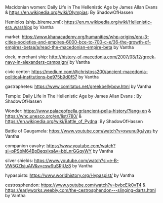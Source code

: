Macidonian women: Daily Life in The Hellenistic Age by James Allan Evans & https://en.wikipedia.org/wiki/Olympias: By ShadowOfHassen

Hemiolos (ship_bireme.xml):
https://en.m.wikipedia.org/wiki/Hellenistic-era_warships
by Vantha

market:
https://www.khanacademy.org/humanities/whp-origins/era-3-cities-societies-and-empires-6000-bce-to-700-c-e/36-the-growth-of-empires-betaa/a/read-the-macedonian-empire-beta
by Vantha

dock, merchant ship:
http://history-of-macedonia.com/2007/03/12/greek-navy-in-alexanders-campaign/
by Vantha

civic center:
https://medium.com/@christoss200/ancient-macedonia-political-institutions-be975b9d0f57
by Vantha

gastraphetes: https://www.comitatus.net/greekbellybow.html by Vantha


Temple: Daily Life in The Hellenistic Age by James Allan Evans : By ShadowOfHassen


Wonder: https://www.palaceofpella.gr/ancient-pella-history/?lang=en & https://whc.unesco.org/en/list/780/ & https://en.wikipedia.org/wiki/Battle_of_Pydna :By ShadowOfHassen

Battle of Gaugamela: https://www.youtube.com/watch?v=xwunu9gJyas by Vantha


companion cavalry: https://www.youtube.com/watch?si=pPSbM64BpBeqxIxs&v=bbLnrGGqyWY by Vantha

silver shields: https://www.youtube.com/watch?si=e-B-VW5GZlsjuAIV&v=csw9uSRjUz8 by Vantha

hypaspists: https://www.worldhistory.org/Hypaspist/ by Vantha

cestrosphendon: https://www.youtube.com/watch?v=bvbcElk0vT4 & https://earlyworks.weebly.com/the-cestrosphendon---slinging-darts.html by Vantha
